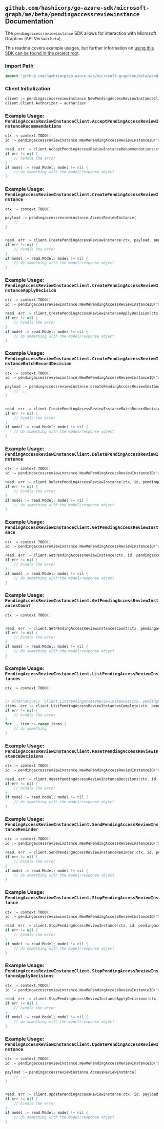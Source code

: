 
## `github.com/hashicorp/go-azure-sdk/microsoft-graph/me/beta/pendingaccessreviewinstance` Documentation

The `pendingaccessreviewinstance` SDK allows for interaction with Microsoft Graph `me` (API Version `beta`).

This readme covers example usages, but further information on [using this SDK can be found in the project root](https://github.com/hashicorp/go-azure-sdk/tree/main/docs).

### Import Path

```go
import "github.com/hashicorp/go-azure-sdk/microsoft-graph/me/beta/pendingaccessreviewinstance"
```


### Client Initialization

```go
client := pendingaccessreviewinstance.NewPendingAccessReviewInstanceClientWithBaseURI("https://graph.microsoft.com")
client.Client.Authorizer = authorizer
```


### Example Usage: `PendingAccessReviewInstanceClient.AcceptPendingAccessReviewInstanceRecommendations`

```go
ctx := context.TODO()
id := pendingaccessreviewinstance.NewMePendingAccessReviewInstanceID("accessReviewInstanceId")

read, err := client.AcceptPendingAccessReviewInstanceRecommendations(ctx, id, pendingaccessreviewinstance.DefaultAcceptPendingAccessReviewInstanceRecommendationsOperationOptions())
if err != nil {
	// handle the error
}
if model := read.Model; model != nil {
	// do something with the model/response object
}
```


### Example Usage: `PendingAccessReviewInstanceClient.CreatePendingAccessReviewInstance`

```go
ctx := context.TODO()

payload := pendingaccessreviewinstance.AccessReviewInstance{
	// ...
}


read, err := client.CreatePendingAccessReviewInstance(ctx, payload, pendingaccessreviewinstance.DefaultCreatePendingAccessReviewInstanceOperationOptions())
if err != nil {
	// handle the error
}
if model := read.Model; model != nil {
	// do something with the model/response object
}
```


### Example Usage: `PendingAccessReviewInstanceClient.CreatePendingAccessReviewInstanceApplyDecision`

```go
ctx := context.TODO()
id := pendingaccessreviewinstance.NewMePendingAccessReviewInstanceID("accessReviewInstanceId")

read, err := client.CreatePendingAccessReviewInstanceApplyDecision(ctx, id, pendingaccessreviewinstance.DefaultCreatePendingAccessReviewInstanceApplyDecisionOperationOptions())
if err != nil {
	// handle the error
}
if model := read.Model; model != nil {
	// do something with the model/response object
}
```


### Example Usage: `PendingAccessReviewInstanceClient.CreatePendingAccessReviewInstanceBatchRecordDecision`

```go
ctx := context.TODO()
id := pendingaccessreviewinstance.NewMePendingAccessReviewInstanceID("accessReviewInstanceId")

payload := pendingaccessreviewinstance.CreatePendingAccessReviewInstanceBatchRecordDecisionRequest{
	// ...
}


read, err := client.CreatePendingAccessReviewInstanceBatchRecordDecision(ctx, id, payload, pendingaccessreviewinstance.DefaultCreatePendingAccessReviewInstanceBatchRecordDecisionOperationOptions())
if err != nil {
	// handle the error
}
if model := read.Model; model != nil {
	// do something with the model/response object
}
```


### Example Usage: `PendingAccessReviewInstanceClient.DeletePendingAccessReviewInstance`

```go
ctx := context.TODO()
id := pendingaccessreviewinstance.NewMePendingAccessReviewInstanceID("accessReviewInstanceId")

read, err := client.DeletePendingAccessReviewInstance(ctx, id, pendingaccessreviewinstance.DefaultDeletePendingAccessReviewInstanceOperationOptions())
if err != nil {
	// handle the error
}
if model := read.Model; model != nil {
	// do something with the model/response object
}
```


### Example Usage: `PendingAccessReviewInstanceClient.GetPendingAccessReviewInstance`

```go
ctx := context.TODO()
id := pendingaccessreviewinstance.NewMePendingAccessReviewInstanceID("accessReviewInstanceId")

read, err := client.GetPendingAccessReviewInstance(ctx, id, pendingaccessreviewinstance.DefaultGetPendingAccessReviewInstanceOperationOptions())
if err != nil {
	// handle the error
}
if model := read.Model; model != nil {
	// do something with the model/response object
}
```


### Example Usage: `PendingAccessReviewInstanceClient.GetPendingAccessReviewInstancesCount`

```go
ctx := context.TODO()


read, err := client.GetPendingAccessReviewInstancesCount(ctx, pendingaccessreviewinstance.DefaultGetPendingAccessReviewInstancesCountOperationOptions())
if err != nil {
	// handle the error
}
if model := read.Model; model != nil {
	// do something with the model/response object
}
```


### Example Usage: `PendingAccessReviewInstanceClient.ListPendingAccessReviewInstances`

```go
ctx := context.TODO()


// alternatively `client.ListPendingAccessReviewInstances(ctx, pendingaccessreviewinstance.DefaultListPendingAccessReviewInstancesOperationOptions())` can be used to do batched pagination
items, err := client.ListPendingAccessReviewInstancesComplete(ctx, pendingaccessreviewinstance.DefaultListPendingAccessReviewInstancesOperationOptions())
if err != nil {
	// handle the error
}
for _, item := range items {
	// do something
}
```


### Example Usage: `PendingAccessReviewInstanceClient.ResetPendingAccessReviewInstanceDecisions`

```go
ctx := context.TODO()
id := pendingaccessreviewinstance.NewMePendingAccessReviewInstanceID("accessReviewInstanceId")

read, err := client.ResetPendingAccessReviewInstanceDecisions(ctx, id, pendingaccessreviewinstance.DefaultResetPendingAccessReviewInstanceDecisionsOperationOptions())
if err != nil {
	// handle the error
}
if model := read.Model; model != nil {
	// do something with the model/response object
}
```


### Example Usage: `PendingAccessReviewInstanceClient.SendPendingAccessReviewInstanceReminder`

```go
ctx := context.TODO()
id := pendingaccessreviewinstance.NewMePendingAccessReviewInstanceID("accessReviewInstanceId")

read, err := client.SendPendingAccessReviewInstanceReminder(ctx, id, pendingaccessreviewinstance.DefaultSendPendingAccessReviewInstanceReminderOperationOptions())
if err != nil {
	// handle the error
}
if model := read.Model; model != nil {
	// do something with the model/response object
}
```


### Example Usage: `PendingAccessReviewInstanceClient.StopPendingAccessReviewInstance`

```go
ctx := context.TODO()
id := pendingaccessreviewinstance.NewMePendingAccessReviewInstanceID("accessReviewInstanceId")

read, err := client.StopPendingAccessReviewInstance(ctx, id, pendingaccessreviewinstance.DefaultStopPendingAccessReviewInstanceOperationOptions())
if err != nil {
	// handle the error
}
if model := read.Model; model != nil {
	// do something with the model/response object
}
```


### Example Usage: `PendingAccessReviewInstanceClient.StopPendingAccessReviewInstanceApplyDecisions`

```go
ctx := context.TODO()
id := pendingaccessreviewinstance.NewMePendingAccessReviewInstanceID("accessReviewInstanceId")

read, err := client.StopPendingAccessReviewInstanceApplyDecisions(ctx, id, pendingaccessreviewinstance.DefaultStopPendingAccessReviewInstanceApplyDecisionsOperationOptions())
if err != nil {
	// handle the error
}
if model := read.Model; model != nil {
	// do something with the model/response object
}
```


### Example Usage: `PendingAccessReviewInstanceClient.UpdatePendingAccessReviewInstance`

```go
ctx := context.TODO()
id := pendingaccessreviewinstance.NewMePendingAccessReviewInstanceID("accessReviewInstanceId")

payload := pendingaccessreviewinstance.AccessReviewInstance{
	// ...
}


read, err := client.UpdatePendingAccessReviewInstance(ctx, id, payload, pendingaccessreviewinstance.DefaultUpdatePendingAccessReviewInstanceOperationOptions())
if err != nil {
	// handle the error
}
if model := read.Model; model != nil {
	// do something with the model/response object
}
```
